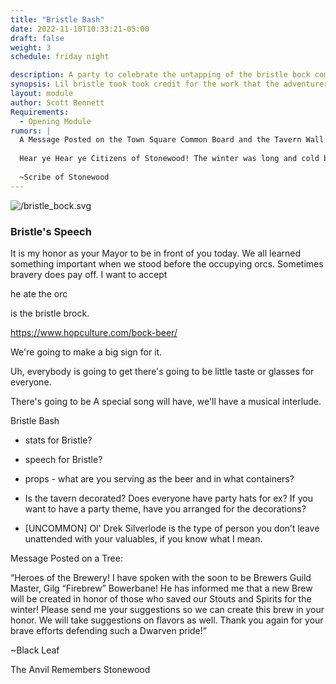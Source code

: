 ```yaml
---
title: "Bristle Bash"
date: 2022-11-10T10:33:21-05:00
draft: false
weight: 3
schedule: friday night

description: A party to celebrate the untapping of the bristle bock complete with songs, a tasting, speeches and dancing.
synopsis: Lil bristle took took credit for the work that the adventurers did. He had the brewery name a beer after him. The whole town is invited to his a grand celebration to commemorate the victory that the town had over the orcs. Every attendee gets a big glass mug.
layout: module
author: Scott Bennett
Requirements: 
  - Opening Module 
rumors: |
  A Message Posted on the Town Square Common Board and the Tavern Wall
  
  Hear ye Hear ye Citizens of Stonewood! The winter was long and cold but the casks will flow in 3 weeks time! A new brew will be announced and named at Market Gathers beginning. The Stonewood Brewers Guild will have a representative on hand to deliver a speech and for the public tasting. All citizens and adventurers are welcome to attend. One of Stonewoods very one has a big birthday to celebrate too, so in Stonewood Dwarven fashion we shall drink to his age and health. Don't let these Bloody Fist threats shake you, our good Baron Hadukkel will be present to protect us! We will drink in his honor and repel this threat together.
  
  ~Scribe of Stonewood
---
```


![/bristle_bock.svg](/bristle_bock.svg "{width='10'}" )

### Bristle's Speech

It is my honor as your Mayor to be in front of you today. We all learned something important when we stood before the occupying orcs. Sometimes bravery does pay off. I want to accept 

he ate the orc

is the bristle brock.



https://www.hopculture.com/bock-beer/

 We're going to make a big sign for it. 

Uh, everybody is going to get there's going to be little taste or glasses for everyone. 

There's going to be A special song will have, we'll have a musical interlude.

Bristle Bash
- stats for Bristle?
- speech for Bristle?
- props - what are you serving as the beer and in what containers?
- Is the tavern decorated? Does everyone have party hats for ex? If
you want to have a party theme, have you arranged for the decorations?

- [UNCOMMON] Ol' Drek Silverlode is the type of person you don’t leave unattended with your valuables, if you know what I mean.





Message Posted on a Tree:

“Heroes of the Brewery! I have spoken with the soon to be Brewers Guild Master, Gilg “Firebrew” Bowerbane! He has informed me that a new Brew will be created in honor of those who saved our Stouts and Spirits for the winter! Please send me your suggestions so we can create this brew in your honor. We will take suggestions on flavors as well. Thank you again for your brave efforts defending such a Dwarven pride!”

~Black Leaf 

The Anvil Remembers Stonewood
